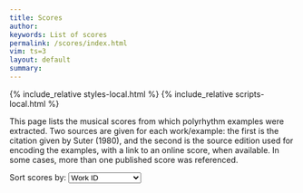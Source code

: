 ```yaml
---
title: Scores
author: 
keywords: List of scores
permalink: /scores/index.html
vim: ts=3
layout: default
summary: 
---
```


{% include_relative styles-local.html %}
{% include_relative scripts-local.html %}

This page lists the musical scores from which polyrhythm examples
were extracted.  Two sources are given for each work/example: the
first is the citation given by Suter (1980), and the second is the
source edition used for encoding the examples, with a link to an
online score, when available. In some cases, more than one published
score was referenced.

<p>
Sort scores by: 
<select id="sort-method" onchange="displayScoreIndex()">
<option value="workid">Work ID</option>
<option value="exid">Example ID</option>
<option value="cyear">Composition Date</option>
<option value="pyear">Publication Date</option>
</select>
</p>
<br/>

<div id="score-list"></div>



